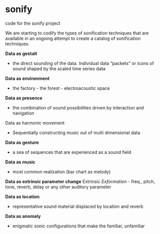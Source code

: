 # sonify
code for the sonify project

We are starting to codify the types of sonification techniques that are available in an ongoing attempt to create a catalog of sonification techniques. 

**Data as gestalt** 
- the direct sounding of the data. Individual data “packets” or icons of sound shaped by the scaled time series data

**Data as environment**
- the factory - the forest - electroacoustic space

**Data as presence** 
- the combination of sound possibilities driven by interaction and navigation

Data as harmonic movement
- Sequentially constructing music out of multi dimensional data

**Data as gesture** 
- a sea of sequences that are experienced as a sound field

**Data as music** 
- most common realization (bar chart as melody)

**Data as extrinsic parameter change**
Extrinsic *Exformation* - freq., pitch, tone, reverb, delay or any other auditory parameter

**Data as location**
- representative sound material displaced by location and reverb

**Data as anomaly** 
- enigmatic sonic configurations that make the familiar, unfamiliar 
